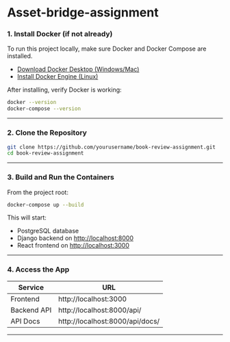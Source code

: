 # Asset-bridge-assignment

### 1. Install Docker (if not already)

To run this project locally, make sure Docker and Docker Compose are installed.

- [Download Docker Desktop (Windows/Mac)](https://www.docker.com/products/docker-desktop)
- [Install Docker Engine (Linux)](https://docs.docker.com/engine/install/)

After installing, verify Docker is working:

```bash
docker --version
docker-compose --version
```

---

### 2. Clone the Repository

```bash
git clone https://github.com/yourusername/book-review-assignment.git
cd book-review-assignment
```

---

### 3. Build and Run the Containers

From the project root:

```bash
docker-compose up --build
```

This will start:

- PostgreSQL database
- Django backend on [http://localhost:8000](http://localhost:8000)
- React frontend on [http://localhost:3000](http://localhost:3000)

---

### 4. Access the App

| Service     | URL                             |
| ----------- | ------------------------------- |
| Frontend    | http://localhost:3000           |
| Backend API | http://localhost:8000/api/      |
| API Docs    | http://localhost:8000/api/docs/ |

---
